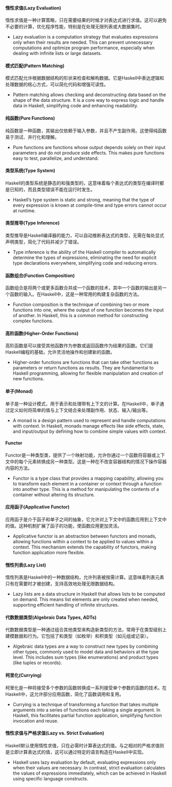 #### 惰性求值(Lazy Evaluation)
惰性求值是一种计算策略，只在需要结果的时候才对表达式进行求值。这可以避免不必要的计算，优化程序性能，特别是在处理无限列表或大数据集时。
- Lazy evaluation is a computation strategy that evaluates expressions only when their results are needed. This can prevent unnecessary computations and optimize program performance, especially when dealing with infinite lists or large datasets.

#### 模式匹配(Pattern Matching)
模式匹配允许根据数据结构的形状来检查和解构数据。它是Haskell中表达逻辑和处理数据的核心方式，可以简化代码和增强可读性。
- Pattern matching allows checking and deconstructing data based on the shape of the data structure. It is a core way to express logic and handle data in Haskell, simplifying code and enhancing readability.

#### 纯函数(Pure Functions)
纯函数是一种函数，其输出仅依赖于输入参数，并且不产生副作用。这使得纯函数易于测试、并行化和理解。
- Pure functions are functions whose output depends solely on their input parameters and do not produce side effects. This makes pure functions easy to test, parallelize, and understand.

#### 类型系统(Type System)
Haskell的类型系统是静态的和强类型的，这意味着每个表达式的类型在编译时都是已知的，而且类型错误不能在运行时发生。
- Haskell’s type system is static and strong, meaning that the type of every expression is known at compile-time and type errors cannot occur at runtime.

#### 类型推导(Type Inference)
类型推导是Haskell编译器的能力，可以自动推断表达式的类型，无需在每处显式声明类型，简化了代码并减少了错误。
- Type inference is the ability of the Haskell compiler to automatically determine the types of expressions, eliminating the need for explicit type declarations everywhere, simplifying code and reducing errors.

#### 函数组合(Function Composition)
函数组合是将两个或更多函数合并成一个函数的技术，其中一个函数的输出是另一个函数的输入。在Haskell中，这是一种常用的构建复杂函数的方法。
- Function composition is the technique of combining two or more functions into one, where the output of one function becomes the input of another. In Haskell, this is a common method for constructing complex functions.

#### 高阶函数(Higher-Order Functions)
高阶函数是可以接受其他函数作为参数或返回函数作为结果的函数。它们是Haskell编程的基础，允许灵活地操作和创建新的函数。
- Higher-order functions are functions that can take other functions as parameters or return functions as results. They are fundamental to Haskell programming, allowing for flexible manipulation and creation of new functions.

#### 单子(Monad)
单子是一种设计模式，用于表示和处理带有上下文的计算。在Haskell中，单子通过定义如何将简单的值与上下文结合来处理副作用、状态、输入/输出等。
- A monad is a design pattern used to represent and handle computations with context. In Haskell, monads manage effects like side effects, state, and input/output by defining how to combine simple values with context.

#### Functor
Functor是一种类型类，提供了一个映射功能，允许你通过一个函数将容器或上下文中的每个元素转换成另一种类型。这是一种在不改变容器结构的情况下操作容器内容的方法。
- Functor is a type class that provides a mapping capability, allowing you to transform each element in a container or context through a function into another type. This is a method for manipulating the contents of a container without altering its structure.

#### 应用函子(Applicative Functor)
应用函子是介于函子和单子之间的抽象，它允许对上下文中的函数应用到上下文中的值。这种机制扩展了函子的功能，使函数应用更加灵活。
- Applicative functor is an abstraction between functors and monads, allowing functions within a context to be applied to values within a context. This mechanism extends the capability of functors, making function application more flexible.

#### 惰性列表(Lazy List)
惰性列表是Haskell中的一种数据结构，允许列表被按需计算。这意味着列表元素只有在需要时才被创建，支持高效地处理无限数据结构。
- Lazy lists are a data structure in Haskell that allows lists to be computed on demand. This means list elements are only created when needed, supporting efficient handling of infinite structures.

#### 代数数据类型(Algebraic Data Types, ADTs)
代数数据类型是一种通过组合其他类型来构造新类型的方法，常用于在类型级别上建模数据和行为。它包括了和类型（如枚举）和积类型（如元组或记录）。
- Algebraic data types are a way to construct new types by combining other types, commonly used to model data and behaviors at the type level. This includes sum types (like enumerations) and product types (like tuples or records).

#### 柯里化(Currying)
柯里化是一种将接受多个参数的函数转换成一系列接受单个参数的函数的技术。在Haskell中，这允许部分应用函数，简化了函数调用和复用。
- Currying is a technique of transforming a function that takes multiple arguments into a series of functions each taking a single argument. In Haskell, this facilitates partial function application, simplifying function invocation and reuse.

#### 惰性求值与严格求值(Lazy vs. Strict Evaluation)
Haskell默认使用惰性求值，只在必需时计算表达式的值。与之相对的严格求值则是立即计算表达式的值，这可以通过特定的语言构造在Haskell中实现。
- Haskell uses lazy evaluation by default, evaluating expressions only when their values are necessary. In contrast, strict evaluation calculates the values of expressions immediately, which can be achieved in Haskell using specific language constructs.
